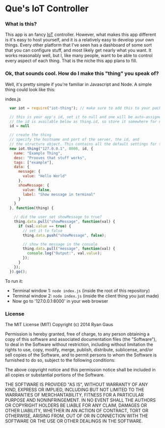 Que's IoT Controller
===

### What is this?
This app is an fancy [IoT](http://en.wikipedia.org/wiki/Internet_of_Things) controller.
However, what makes this app different is it's easy to host yourself, and it is a relatively easy
to develop your own things. Every other platform that I've seen has a dashboard of some sort that
you can configure stuff, and most likely get nearly what you want. It works reasonably well, but
I, like many people, want to be able to control every aspect of each thing. That is the niche this
app plans to fill.

### Ok, that sounds cool. How do I make this "thing" you speak of?
Well, it's pretty simple if you're familiar in Javascript and Node. A simple thing could look like
this:

index.js
```javascript
  var iot = require("iot-thing"); // make sure to add this to your package.json!

  // this is your app's id, set it to null and one will be auto-assigned to you
  // the id is available below as thing.id, so store it somewhere for next run and pass it in here
  id = null

  // create the thing
  // specify the hostname and port of the server, the id, and
  // the structure object. This contains all the default settings for the thing.
  new iot.thing("127.0.0.1", 8000, id, {
    name: "Example Thing",
    desc: "Prooves that stuff works",
    tags: ["example"],
    data: {
      message: {
        value: "Hello World"
      },
      showMessage: {
        value: false,
        label: "Show message in terminal"
      }
    }
  }, function(thing) {

    // did the user set showMessage to true?
    thing.data.pull("showMessage", function(val) {
      if (val.value == true) {
        // set it to false
        thing.data.push("showMessage", false);

        // show the message in the console
        thing.data.pull("message", function(val) {
          console.log("Output:", val.value);
        });
      }
    });
  }).go();

```

To run it:
  - Terminal window 1: `node index.js` (inside the root of this repository)
  - Terminal window 2: `node index.js` (inside the client thing you just made)
  - Now go to '127.0.0.1:8000' in your web browser

<!-- *NOTE: If you want to see what is happening in a nice, fancy web ui, I'd also recommend in a 3rd window
(I know, starting to get a little crazy with the terminal windows) running
`cd public; python -m SimpleHTTPServer 8001` and go to 127.0.0.1:8001 in a web browser before running any
of the above commands* -->

### License

The MIT License (MIT)
Copyright (c) 2014 Ryan Gaus

Permission is hereby granted, free of charge, to any person obtaining a copy
of this software and associated documentation files (the "Software"), to deal
in the Software without restriction, including without limitation the rights
to use, copy, modify, merge, publish, distribute, sublicense, and/or sell
copies of the Software, and to permit persons to whom the Software is
furnished to do so, subject to the following conditions:

The above copyright notice and this permission notice shall be included in all
copies or substantial portions of the Software.

THE SOFTWARE IS PROVIDED "AS IS", WITHOUT WARRANTY OF ANY KIND, EXPRESS OR
IMPLIED, INCLUDING BUT NOT LIMITED TO THE WARRANTIES OF MERCHANTABILITY,
FITNESS FOR A PARTICULAR PURPOSE AND NONINFRINGEMENT. IN NO EVENT SHALL THE
AUTHORS OR COPYRIGHT HOLDERS BE LIABLE FOR ANY CLAIM, DAMAGES OR OTHER
LIABILITY, WHETHER IN AN ACTION OF CONTRACT, TORT OR OTHERWISE, ARISING FROM,
OUT OF OR IN CONNECTION WITH THE SOFTWARE OR THE USE OR OTHER DEALINGS IN THE
SOFTWARE.
